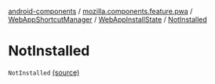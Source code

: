 [android-components](../../../index.md) / [mozilla.components.feature.pwa](../../index.md) / [WebAppShortcutManager](../index.md) / [WebAppInstallState](index.md) / [NotInstalled](./-not-installed.md)

# NotInstalled

`NotInstalled` [(source)](https://github.com/mozilla-mobile/android-components/blob/master/components/feature/pwa/src/main/java/mozilla/components/feature/pwa/WebAppShortcutManager.kt#L228)